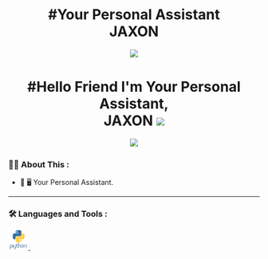 <div id="header" align="center">
<h1>#Your Personal Assistant</br>JAXON</h1>
</div>
<div id="header" align="center">
  <a href="#">
    <img src="https://media.giphy.com/media/WSBeyxvC1jH496xQGA/giphy.gif" width="100"/>
   </a>
</div>
<div id="badges" align="center">
  <h1>
    #Hello Friend I'm Your Personal Assistant,</br> JAXON
    <a href="#">
      <img src="https://media.giphy.com/media/hvRJCLFzcasrR4ia7z/giphy.gif" width="30px"/>
    </a>
  </h1>
<a href="#">
  <img src="https://media.giphy.com/media/jdPMeyv9rn0hZHh8n9/giphy.gif" width="250"/>
</a>
</div>

### :man_technologist: About This :

- :telescope: :desktop_computer: Your Personal Assistant.

---

### :hammer_and_wrench: Languages and Tools :

<div>
  <a href="#">
    <img src="https://github.com/devicons/devicon/blob/master/icons/python/python-original-wordmark.svg" title="Python"  alt="Python" width="40" height="40"/>&nbsp;
  </a>
</div>
